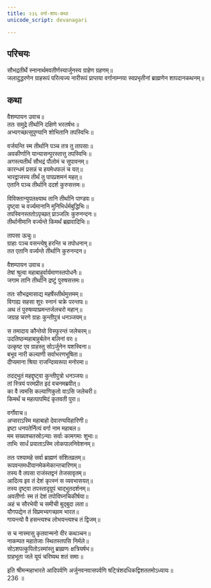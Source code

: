 ```yaml
---
title: २३६ वर्गा-शाप-कथा
unicode_script: devanagari

---
```

## परिचयः

सौभद्रतीर्थे स्नानार्थमवतीर्णस्यार्जुनस्य ग्राहेण ग्रहणम्॥  
जलादुद्धरणेन ग्राहरूपं परित्यज्य नारीरूपं प्राप्तया वर्गानाम्नया स्वप्रभृतीनां ब्राह्मणेन शापदानकथनम्॥  

## कथा

वैशम्पायन उवाच॥  
ततः समुद्रे तीर्थानि दक्षिणे भरतर्षभः॥  
अभ्यगच्छत्सुपुण्यानि शोभितानि तपस्विभिः॥  

वर्जयन्ति स्म तीर्थानि पञ्च तत्र तु तापसाः॥  
अवकीर्णानि यान्यासन्पुरस्तात्तु तपस्विभिः॥  
अगस्त्यतीर्थं सौभद्रं पौलोमं च सुपावनम्॥  
कारन्धमं प्रसन्नं च हयमेधफलं च यत्॥  
भारद्वाजस्य तीर्थं तु पापप्रशमनं महत्॥  
एतानि पञ्च तीर्थानि ददर्श कुरुसत्तमः॥  

विविक्तान्युपलक्ष्याथ तानि तीर्थानि पाण्डवः॥  
दृष्ट्वा च वर्ज्यमानानि मुनिभिर्धर्मबुद्धिभिः॥  
तपस्विनस्ततोऽपृच्छत् प्राञ्जलिः कुरुनन्दनः॥  
तीर्थानीमानि वर्ज्यन्ते किमर्थं ब्रह्मवादिभिः॥  

तापसा ऊचुः॥  
ग्राहाः पञ्च वसन्त्येषु हरन्ति च तपोधनान्॥  
तत एतानि वर्ज्यन्ते तीर्थानि कुरुनन्दन॥  

वैशम्पायन उवाच॥  
तेषां श्रुत्वा महाबाहुर्वार्यमाणस्तपोधनैः॥  
जगाम तानि तीर्थानि द्रष्टुं पुरुषसत्तमः॥  

ततः सौभद्रमासाद्य महर्षेस्तीर्थमुत्तमम्॥  
विगाह्य सहसा शूरः स्नानं चक्रे परन्तपः॥  
अथ तं पुरुषव्याघ्रमन्तर्जलचरो महान्॥  
जग्राह चरणे ग्राहः कुन्तीपुत्रं धनञ्जयम्॥  

स तमादाय कौन्तेयो विस्फुरन्तं जलेचरम्॥  
उदतिष्ठन्महाबाहुर्बलेन बलिनां वरः॥  
उत्कृष्ट एव ग्राहस्तु सोऽर्जुनेन यशस्विना॥  
बभूव नारी कल्याणी सर्वाभरणभूषिता॥  
दीप्यमाना श्रिया राजन्दिव्यरूपा मनोरमा॥  

तदद्भुतं महद्दृष्ट्वा कुन्तीपुत्रो धनञ्जयः॥  
तां स्त्रियं परमप्रीत इदं वचनमब्रवीत्॥  
का वै त्वमसि कल्याणिकुतो वाऽसि जलेचरी॥  
किमर्थं च महत्पापमिदं कृतवती पुरा॥  

वर्गोवाच॥  
अप्सराऽस्मि महाबाहो देवारण्यविहारिणी॥  
इष्टा धनपतेर्नित्यं वर्गा नाम महाबल॥  
मम सख्यश्चतस्रोऽन्याः सर्वाः कामगमाः शुभाः॥  
ताभिः सार्धं प्रयाताऽस्मि लोकपालनिवेशनम्॥  

ततः पश्यामहे सर्वा ब्राह्मणं संशितव्रतम्॥  
रूपवन्तमधीयानमेकमेकान्तचारिणम्॥  
तस्य वै तपसा राजंस्तद्वनं तेजसावृतम्॥  
आदित्य इव तं देशं कृत्स्नं स व्यवभासयत्॥  
तस्य दृष्ट्वा तपस्तादृग्रूपं चाद्भुतदर्शनम्॥  
अवतीर्णाः स्म तं देशं तपोविघ्नचिकीर्षया॥  
अहं च सौरभेयी च समीची बुद्बुदा लता॥  
यौगपद्येन तं विप्रमभ्यगच्छाम भारत॥  
गायन्त्यो वै हसन्त्यश्च लोभयन्त्यश्च तं द्विजम्॥  

स च नास्मासु कृतवान्मनो वीर कथञ्चन॥  
नाकम्पत महातेजाः स्थितस्तपसि निर्मले॥  
सोऽशपत्कुपितोऽस्मांस्तु ब्राह्मणः क्षत्रियर्षभ॥  
ग्राहभूता जले यूयं चरिष्यथ शतं समाः॥  

इति श्रीमन्महाभारते आदिपर्वणि अर्जुनवनवासपर्वणि षट्त्रिंशदधिकद्विशततमोऽध्यायः॥  
236 ॥  

